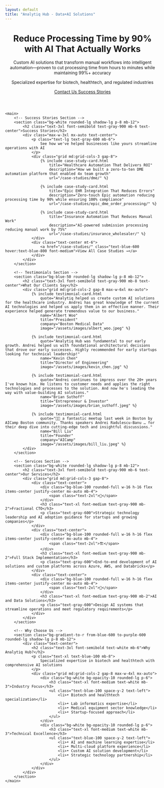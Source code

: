 ```yaml
---
layout: default
title: "Analytiq Hub - Data+AI Solutions"
---
```


<div class="max-w-6xl mx-auto px-4 sm:px-6 md:px-8 py-4 md:py-12">
    <!-- Hero Section -->
    <header class="text-center md:mb-12 mb-8">
        <h1 class="text-4xl md:text-5xl font-bold text-gray-900 mb-6">
            Reduce Processing Time by 90% with AI That Actually Works
        </h1>
        <div class="text-xl md:text-2xl text-gray-600 mb-8">
            <p class="mb-4">Custom AI solutions that transform manual workflows into intelligent automation—proven to cut processing time from hours to minutes while maintaining 99%+ accuracy</p>
            <p class="text-lg">Specialized expertise for biotech, healthtech, and regulated industries</p>
        </div>
        <div class="flex flex-col sm:flex-row gap-4 justify-center items-center">
            <a href="/contact/" class="inline-block bg-gradient-to-r from-blue-600 to-purple-600 hover:from-blue-700 hover:to-purple-700 text-white px-8 py-4 rounded-lg font-semibold text-lg transition-all duration-200 shadow-lg hover:shadow-xl">
                Contact Us
            </a>
            <a href="/use-cases/" class="inline-block border-2 border-blue-600 text-blue-600 hover:bg-blue-50 px-8 py-4 rounded-lg font-semibold text-lg transition-colors duration-200">
                Success Stories
            </a>
        </div>
    </header>

    <main>
        <!-- Success Stories Section -->
        <section class="bg-white rounded-lg shadow-lg p-8 mb-12">
            <h2 class="text-3xl font-semibold text-gray-900 mb-6 text-center">Success Stories</h2>
            <div class="max-w-3xl mx-auto text-center">
                <p class="text-lg text-gray-600 mb-6">
                    See how we've helped businesses like yours streamline operations with AI
                </p>
                <div class="grid md:grid-cols-3 gap-8">
                    {% include case-study-card.html 
                        title="Healthcare Automation That Delivers ROI" 
                        description="How we built a zero-to-ten DME automation platform that enabled 4x team growth" 
                        url="/case-studies/dme/" %}
                    
                    {% include case-study-card.html 
                        title="Epic EHR Integration That Reduces Errors" 
                        description="Zero-touch Epic automation reducing processing time by 90% while ensuring 100% compliance" 
                        url="/case-studies/epic_dme_order_processing/" %}
                    
                    {% include case-study-card.html 
                        title="Insurance Automation That Reduces Manual Work" 
                        description="AI-powered submission processing reducing manual work by 75%" 
                        url="/case-studies/insurance_wholesaler/" %}
                </div>
                <div class="text-center mt-6">
                    <a href="/case-studies/" class="text-blue-600 hover:text-blue-800 font-medium">View All Case Studies →</a>
                </div>
            </div>
        </section>

        <!-- Testimonials Section -->
        <section class="bg-blue-50 rounded-lg shadow-lg p-8 mb-12">
            <h2 class="text-3xl font-semibold text-gray-900 mb-8 text-center">What Our Clients Say</h2>
            <div class="grid md:grid-cols-2 gap-8 max-w-6xl mx-auto">
                {% include testimonial-card.html 
                    quote="Analytiq helped us create custom AI solutions for the healthcare industry. Andrei has great knowledge of the current AI technologies and helped us apply them in an effective manner. Their experience helped generate tremendous value to our business."
                    name="Albert Woo"
                    title="President"
                    company="Boston Medical Data"
                    image="/assets/images/albert_woo.jpeg" %}
                
                {% include testimonial-card.html 
                    quote="Analytiq Hub was fundamental to our early growth. Andrei helped us with foundational architectural decisions that drove our early successes. Highly recommended for early startups looking for technical leadership!"
                    name="Kevin Chen"
                    title="Director of Engineering"
                    image="/assets/images/kevin_chen.jpg" %}
                
                {% include testimonial-card.html 
                    quote="Andrei continues to impress over the 20+ years I've known him. He listens to customer needs and applies the right technologies and processes to the solution. And now he's leading the way with value-building AI solutions."
                    name="Brian Suthoff"
                    title="Entrepreneur & Investor"
                    image="/assets/images/brian_suthoff.jpeg" %}
                
                {% include testimonial-card.html 
                    quote="🎉🎉 a fantastic meetup last week in Boston by AICamp Boston community. Thanks speakers Andrei Radulescu-Banu … for their deep dive into cutting-edge tech and insightful discussions."
                    name="Bill Liu"
                    title="Founder"
                    company="AICamp"
                    image="/assets/images/bill_liu.jpeg" %}
            </div>
        </section>

        <!-- Services Section -->
        <section class="bg-white rounded-lg shadow-lg p-8 mb-12">
            <h2 class="text-3xl font-semibold text-gray-900 mb-6 text-center">Our Services</h2>
            <div class="grid md:grid-cols-3 gap-8">
                <div class="text-center">
                    <div class="bg-blue-100 rounded-full w-16 h-16 flex items-center justify-center mx-auto mb-4">
                        <span class="text-2xl">👔</span>
                    </div>
                    <h3 class="text-xl font-medium text-gray-900 mb-2">Fractional CTO</h3>
                    <p class="text-gray-600">Strategic technology leadership and AI adoption guidance for startups and growing companies</p>
                </div>
                <div class="text-center">
                    <div class="bg-blue-100 rounded-full w-16 h-16 flex items-center justify-center mx-auto mb-4">
                        <span class="text-2xl">🏗️</span>
                    </div>
                    <h3 class="text-xl font-medium text-gray-900 mb-2">Full Stack Implementation</h3>
                    <p class="text-gray-600">End-to-end development of AI solutions and custom platforms across Azure, AWS, and Databricks</p>
                </div>
                <div class="text-center">
                    <div class="bg-blue-100 rounded-full w-16 h-16 flex items-center justify-center mx-auto mb-4">
                        <span class="text-2xl">🧠</span>
                    </div>
                    <h3 class="text-xl font-medium text-gray-900 mb-2">AI and Data Solutions</h3>
                    <p class="text-gray-600">Design AI systems that streamline operations and meet regulatory requirements</p>
                </div>
            </div>
        </section>

        <!-- Why Choose Us -->
        <section class="bg-gradient-to-r from-blue-600 to-purple-600 rounded-lg shadow-lg p-8 mb-12">
            <div class="text-center">
                <h2 class="text-3xl font-semibold text-white mb-6">Why Analytiq Hub?</h2>
                <p class="text-xl text-blue-100 mb-8">
                    Specialized expertise in biotech and healthtech with comprehensive AI solutions
                </p>
                <div class="grid md:grid-cols-2 gap-8 max-w-4xl mx-auto">
                    <div class="bg-white bg-opacity-10 rounded-lg p-6">
                        <h3 class="text-xl font-medium text-white mb-3">Industry Focus</h3>
                        <ul class="text-blue-100 space-y-2 text-left">
                            <li>• Biotech and healthtech specialization</li>
                            <li>• Lab informatics expertise</li>
                            <li>• Medical equipment sector knowledge</li>
                            <li>• Startup-focused approach</li>
                        </ul>
                    </div>
                    <div class="bg-white bg-opacity-10 rounded-lg p-6">
                        <h3 class="text-xl font-medium text-white mb-3">Technical Excellence</h3>
                        <ul class="text-blue-100 space-y-2 text-left">
                            <li>• AI and machine learning expertise</li>
                            <li>• Multi-cloud platform experience</li>
                            <li>• Custom AI solution development</li>
                            <li>• Strategic technology partnership</li>
                        </ul>
                    </div>
                </div>
            </div>
        </section>
    </main>
</div>